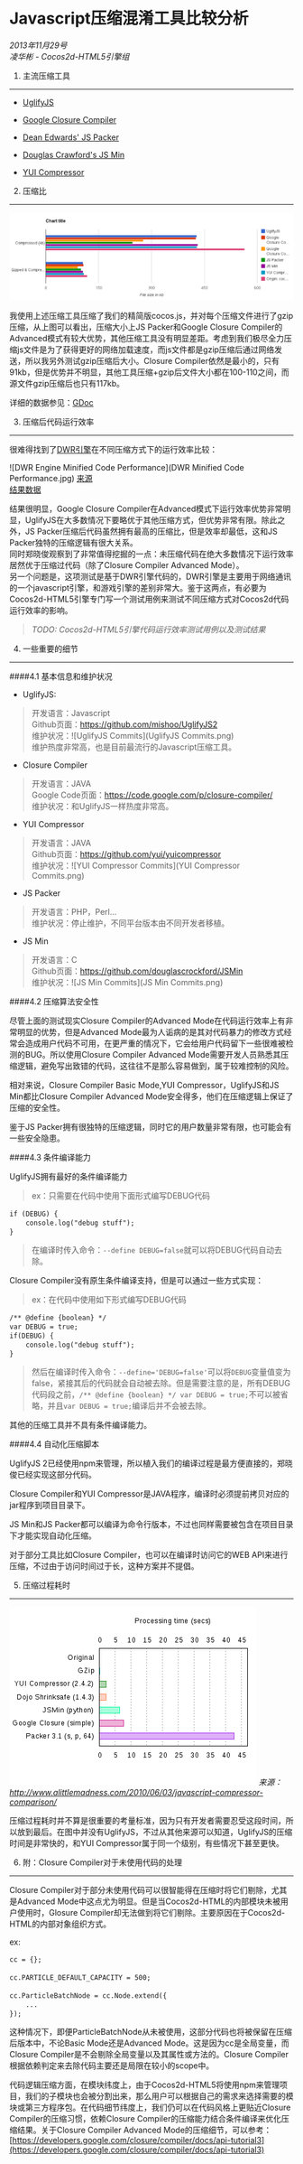 Javascript压缩混淆工具比较分析
==============================
_2013年11月29号<br/>凌华彬 - Cocos2d-HTML5引擎组_


1. 主流压缩工具 
-----

* [UglifyJS](https://github.com/mishoo/UglifyJS)

* [Google Closure Compiler](https://developers.google.com/closure/compiler/)

* [Dean Edwards' JS Packer](http://dean.edwards.name/packer/)

* [Douglas Crawford's JS Min](http://fmarcia.info/jsmin/test.html)

* [YUI Compressor](http://refresh-sf.com/yui/)

<span></span>


2. 压缩比
-----

![主流压缩工具压缩比比较](压缩比.png)

我使用上述压缩工具压缩了我们的精简版cocos.js，并对每个压缩文件进行了gzip压缩，从上图可以看出，压缩大小上JS Packer和Google Closure Compiler的Advanced模式有较大优势，其他压缩工具没有明显差距。考虑到我们极尽全力压缩js文件是为了获得更好的网络加载速度，而js文件都是gzip压缩后通过网络发送，所以我另外测试gzip压缩后大小。Closure Compiler依然是最小的，只有91kb，但是优势并不明显，其他工具压缩+gzip后文件大小都在100-110之间，而源文件gzip压缩后也只有117kb。

详细的数据参见：[GDoc](https://docs.google.com/a/cocos2d-x.org/spreadsheet/ccc?key=0AlqDuyWvmncKdDcyeU1YMS1taDdGMVVVZUpPMnVpWWc#gid=0)


3. 压缩后代码运行效率
-----

很难得找到了[DWR引擎](http://directwebremoting.org/dwr/documentation/browser/engine/index.html)在不同压缩方式下的运行效率比较：

![DWR Engine Minified Code Performance](DWR Minified Code Performance.jpg)
[来源](http://jsperf.com/testing-code-performance-by-compression-type)<br/>
[结果数据](http://www.browserscope.org/user/tests/table/agt1YS1wcm9maWxlcnINCxIEVGVzdBiuyPASDA)

结果很明显，Google Closure Compiler在Advanced模式下运行效率优势非常明显，UglifyJS在大多数情况下要略优于其他压缩方式，但优势非常有限。除此之外，JS Packer压缩后代码虽然拥有最高的压缩比，但是效率却最低，这和JS Packer独特的压缩逻辑有很大关系。<br/>
同时郑晓俊观察到了非常值得挖掘的一点：未压缩代码在绝大多数情况下运行效率居然优于压缩过代码（除了Closure Compiler Advanced Mode）。<br/>
另一个问题是，这项测试是基于DWR引擎代码的，DWR引擎是主要用于网络通讯的一个javascript引擎，和游戏引擎的差别非常大。鉴于这两点，有必要为Cocos2d-HTML5引擎专门写一个测试用例来测试不同压缩方式对Cocos2d代码运行效率的影响。

> _TODO: Cocos2d-HTML5引擎代码运行效率测试用例以及测试结果_



4. 一些重要的细节
-----

####4.1 基本信息和维护状况

* UglifyJS: 
> 开发语言：Javascript<br/>
> Github页面：https://github.com/mishoo/UglifyJS2<br/>
> 维护状况：![UglifyJS Commits](UglifyJS Commits.png)<br/>
> 维护热度非常高，也是目前最流行的Javascript压缩工具。

* Closure Compiler
> 开发语言：JAVA<br/>
> Google Code页面：https://code.google.com/p/closure-compiler/<br/>
> 维护状况：和UglifyJS一样热度非常高。

* YUI Compressor
> 开发语言：JAVA<br/>
> Github页面：https://github.com/yui/yuicompressor<br/>
> 维护状况：![YUI Compressor Commits](YUI Compressor Commits.png)<br/>

* JS Packer
> 开发语言：PHP，Perl...<br/>
> 维护状况：停止维护，不同平台版本由不同开发者移植。

* JS Min
> 开发语言：C<br/>
> Github页面：https://github.com/douglascrockford/JSMin<br/>
> 维护状况：![JS Min Commits](JS Min Commits.png)<br/>

####4.2 压缩算法安全性

尽管上面的测试现实Closure Compiler的Advanced Mode在代码运行效率上有非常明显的优势，但是Advanced Mode最为人诟病的是其对代码暴力的修改方式经常会造成用户代码不可用，在更严重的情况下，它会给用户代码留下一些很难被检测的BUG。所以使用Closure Compiler Advanced Mode需要开发人员熟悉其压缩逻辑，避免写出致错的代码，这往往不是那么容易做到，属于较难控制的风险。

相对来说，Closure Compiler Basic Mode,YUI Compressor，UglifyJS和JS Min都比Closure Compiler Advanced Mode安全得多，他们在压缩逻辑上保证了压缩的安全性。

鉴于JS Packer拥有很独特的压缩逻辑，同时它的用户数量非常有限，也可能会有一些安全隐患。

####4.3 条件编译能力

UglifyJS拥有最好的条件编译能力

>ex：只需要在代码中使用下面形式编写DEBUG代码<br/>
>
	if (DEBUG) {
	   	console.log("debug stuff");
	}
>在编译时传入命令：`--define DEBUG=false`就可以将DEBUG代码自动去除。

Closure Compiler没有原生条件编译支持，但是可以通过一些方式实现：

>ex：在代码中使用如下形式编写DEBUG代码<br/>
>
	/** @define {boolean} */
	var DEBUG = true;
	if(DEBUG) {
    	console.log("debug stuff");
	}
>然后在编译时传入命令：`--define='DEBUG=false'`可以将`DEBUG`变量值变为false，紧接其后的代码就会自动被去除。但是需要注意的是，所有DEBUG代码段之前，`/** @define {boolean} */ var DEBUG = true;`不可以被省略，并且`var DEBUG = true;`编译后并不会被去除。

其他的压缩工具并不具有条件编译能力。


####4.4 自动化压缩脚本

UglifyJS 2已经使用npm来管理，所以植入我们的编译过程是最方便直接的，郑晓俊已经实现这部分代码。

Closure Compiler和YUI Compressor是JAVA程序，编译时必须提前拷贝对应的jar程序到项目目录下。

JS Min和JS Packer都可以编译为命令行版本，不过也同样需要被包含在项目目录下才能实现自动化压缩。

对于部分工具比如Closure Compiler，也可以在编译时访问它的WEB API来进行压缩，不过由于访问时间过于长，这种方案并不提倡。


<span></span>

5. 压缩过程耗时
-----

![主流压缩工具压缩时间](压缩用时.png)
_来源：http://www.alittlemadness.com/2010/06/03/javascript-compressor-comparison/_

压缩过程耗时并不算是很重要的考量标准，因为只有开发者需要忍受这段时间，所以放到最后。在图中并没有UglifyJS，不过从其他来源可以知道，UglifyJS的压缩时间是非常快的，和YUI Compressor属于同一个级别，有些情况下甚至更快。

6. 附：Closure Compiler对于未使用代码的处理
-----

Closure Compiler对于部分未使用代码可以很智能得在压缩时将它们剔除，尤其是Advanced Mode中这点尤为明显。但是当Cocos2d-HTML的内部模块未被用户使用时，Glosure Compiler却无法做到将它们剔除。主要原因在于Cocos2d-HTML的内部对象组织方式。

ex:

	cc = {};
	
	cc.PARTICLE_DEFAULT_CAPACITY = 500;

	cc.ParticleBatchNode = cc.Node.extend({
		...
	});
	
这种情况下，即便ParticleBatchNode从未被使用，这部分代码也将被保留在压缩后版本中，不论Basic Mode还是Advanced Mode。这是因为cc是全局变量，而Closure Compiler是不会剔除全局变量以及其属性或方法的。Closure Compiler根据依赖判定来去除代码主要还是局限在较小的scope中。

代码逻辑压缩方面，在模块纬度上，由于Cocos2d-HTML5将使用npm来管理项目，我们的子模块也会被分割出来，那么用户可以根据自己的需求来选择需要的模块或第三方程序包。在代码细节纬度上，我们仍可以在代码风格上更贴近Closure Compiler的压缩习惯，依赖Closure Compiler的压缩能力结合条件编译来优化压缩结果。关于Closure Compiler Advanced Mode的压缩细节，可以参考：[https://developers.google.com/closure/compiler/docs/api-tutorial3](https://developers.google.com/closure/compiler/docs/api-tutorial3)
